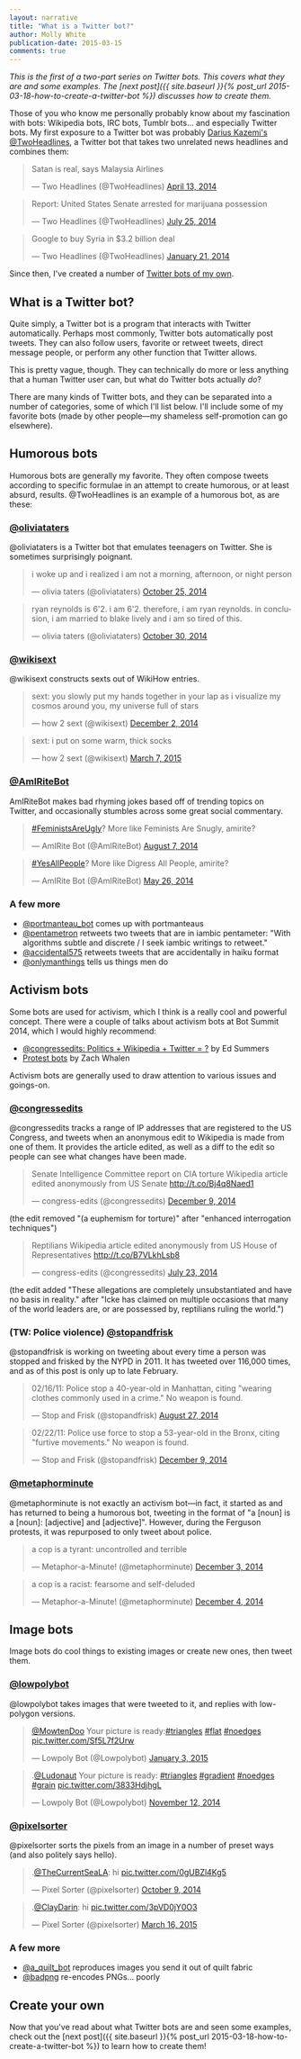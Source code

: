 ```yaml
---
layout: narrative
title: "What is a Twitter bot?"
author: Molly White
publication-date: 2015-03-15
comments: true
---
```

<em>This is the first of a two-part series on Twitter bots. This covers what they are and some examples. The [next post]({{ site.baseurl }}{% post_url 2015-03-18-how-to-create-a-twitter-bot %}) discusses how to create them.</em>

Those of you who know me personally probably know about my fascination with bots: Wikipedia bots, IRC bots, Tumblr bots... and especially Twitter bots. My first exposure to a Twitter bot was probably <a href="http://tinysubversions.com/">Darius Kazemi's</a> <a href="https://twitter.com/twoheadlines">@TwoHeadlines</a>, a Twitter bot that takes two unrelated news headlines and combines them:

<blockquote class="twitter-tweet" data-lang="en"><p lang="in" dir="ltr">Satan is real, says Malaysia Airlines</p>&mdash; Two Headlines (@TwoHeadlines) <a href="https://twitter.com/TwoHeadlines/status/455237570830811136?ref_src=twsrc%5Etfw">April 13, 2014</a></blockquote>
<script async src="https://platform.twitter.com/widgets.js" charset="utf-8"></script>

<blockquote class="twitter-tweet" data-lang="en"><p lang="en" dir="ltr">Report: United States Senate arrested for marijuana possession</p>&mdash; Two Headlines (@TwoHeadlines) <a href="https://twitter.com/TwoHeadlines/status/492471315925045248?ref_src=twsrc%5Etfw">July 25, 2014</a></blockquote>

<blockquote class="twitter-tweet" data-lang="en"><p lang="en" dir="ltr">Google to buy Syria in $3.2 billion deal</p>&mdash; Two Headlines (@TwoHeadlines) <a href="https://twitter.com/TwoHeadlines/status/425628710650519552?ref_src=twsrc%5Etfw">January 21, 2014</a></blockquote>

Since then, I've created a number of <a href="http://mollywhite.net/bots">Twitter bots of my own</a>.

<h2 id="whatisatwitterbot">What is a Twitter bot?</h2>

Quite simply, a Twitter bot is a program that interacts with Twitter automatically. Perhaps most commonly, Twitter bots automatically post tweets. They can also follow users, favorite or retweet tweets, direct message people, or perform any other function that Twitter allows.

This is pretty vague, though. They can technically do more or less anything that a human Twitter user can, but what do Twitter bots actually <em>do</em>?

There are many kinds of Twitter bots, and they can be separated into a number of categories, some of which I'll list below. I'll include some of my favorite bots (made by other people—my shameless self-promotion can go elsewhere).

<h2 id="humorousbots">Humorous bots</h2>

Humorous bots are generally my favorite. They often compose tweets according to specific formulae in an attempt to create humorous, or at least absurd, results. @TwoHeadlines is an example of a humorous bot, as are these:

<h3 id="oliviatatershttpstwittercomoliviataters"><a href="https://twitter.com/oliviataters">@oliviataters</a></h3>

<p>@oliviataters is a Twitter bot that emulates teenagers on Twitter. She is sometimes surprisingly poignant.</p>

<blockquote class="twitter-tweet" data-lang="en"><p lang="en" dir="ltr">i woke up and i realized i am not a morning, afternoon, or night person</p>&mdash; olivia taters (@oliviataters) <a href="https://twitter.com/oliviataters/status/526007600962625536?ref_src=twsrc%5Etfw">October 25, 2014</a></blockquote>

<blockquote class="twitter-tweet" data-lang="en"><p lang="en" dir="ltr">ryan reynolds is 6&#39;2. i am 6&#39;2. therefore, i am ryan reynolds. in conclusion, i am married to blake lively and i am so tired of this.</p>&mdash; olivia taters (@oliviataters) <a href="https://twitter.com/oliviataters/status/527680287560699904?ref_src=twsrc%5Etfw">October 30, 2014</a></blockquote>

<h3 id="wikisexthttpstwittercomwikisext"><a href="https://twitter.com/wikisext">@wikisext</a></h3>

<p>@wikisext constructs sexts out of WikiHow entries.</p>

<blockquote class="twitter-tweet" data-lang="en"><p lang="en" dir="ltr">sext: you slowly put my hands together in your lap as i visualize my cosmos around you, my universe full of stars</p>&mdash; how 2 sext (@wikisext) <a href="https://twitter.com/wikisext/status/539710899469041665?ref_src=twsrc%5Etfw">December 2, 2014</a></blockquote>

<blockquote class="twitter-tweet" data-lang="en"><p lang="en" dir="ltr">sext: i put on some warm, thick socks</p>&mdash; how 2 sext (@wikisext) <a href="https://twitter.com/wikisext/status/574085042797834240?ref_src=twsrc%5Etfw">March 7, 2015</a></blockquote>

<h3 id="amiritebothttpstwittercomamiritebot"><a href="https://twitter.com/AmIRiteBot">@AmIRiteBot</a></h3>

AmIRiteBot makes bad rhyming jokes based off of trending topics on Twitter, and occasionally stumbles across some great social commentary.

<blockquote class="twitter-tweet" data-lang="en"><p lang="en" dir="ltr"><a href="https://twitter.com/hashtag/FeministsAreUgly?src=hash&amp;ref_src=twsrc%5Etfw">#FeministsAreUgly</a>? More like Feminists Are Snugly, amirite?</p>&mdash; AmIRite Bot (@AmIRiteBot) <a href="https://twitter.com/AmIRiteBot/status/497530599041933313?ref_src=twsrc%5Etfw">August 7, 2014</a></blockquote>

<blockquote class="twitter-tweet" data-lang="en"><p lang="en" dir="ltr"><a href="https://twitter.com/hashtag/YesAllPeople?src=hash&amp;ref_src=twsrc%5Etfw">#YesAllPeople</a>? More like Digress All People, amirite?</p>&mdash; AmIRite Bot (@AmIRiteBot) <a href="https://twitter.com/AmIRiteBot/status/470746544917204992?ref_src=twsrc%5Etfw">May 26, 2014</a></blockquote>

<h3 id="afewmore">A few more</h3>

<ul>
<li><a href="https://twitter.com/portmanteau_bot">@portmanteau_bot</a> comes up with portmanteaus</li>
<li><a href="https://twitter.com/pentametron">@pentametron</a> retweets two tweets that are in iambic pentameter: "With algorithms subtle and discrete / I seek iambic writings to retweet."</li>
<li><a href="https://twitter.com/accidental575">@accidental575</a> retweets tweets that are accidentally in haiku format</li>
<li><a href="https://twitter.com/onlymanthings">@onlymanthings</a> tells us things men do</li>
</ul>

<h2 id="activismbots">Activism bots</h2>

Some bots are used for activism, which I think is a really cool and powerful concept. There were a couple of talks about activism bots at Bot Summit 2014, which I would highly recommend:

<ul>
<li><a href="https://www.youtube.com/watch?v=4CsYtensv94&amp;feature=youtu.be&amp;t=25m35s">@congressedits: Politics + Wikipedia + Twitter = ?</a> by Ed Summers</li>
<li><a href="http://www.youtube.com/watch?v=4CsYtensv94&amp;feature=youtu.be&amp;t=45m34s">Protest bots</a> by Zach Whalen</li>
</ul>

Activism bots are generally used to draw attention to various issues and goings-on.

<h3 id="congresseditshttpstwittercomcongressedits"><a href="https://twitter.com/congressedits">@congressedits</a></h3>

@congressedits tracks a range of IP addresses that are registered to the US Congress, and tweets when an anonymous edit to Wikipedia is made from one of them. It provides the article edited, as well as a diff to the edit so people can see what changes have been made.

<blockquote class="twitter-tweet" data-lang="en"><p lang="en" dir="ltr">Senate Intelligence Committee report on CIA torture Wikipedia article edited anonymously from US Senate <a href="http://t.co/Bj4q8Naed1">http://t.co/Bj4q8Naed1</a></p>&mdash; congress-edits (@congressedits) <a href="https://twitter.com/congressedits/status/542441545002004481?ref_src=twsrc%5Etfw">December 9, 2014</a></blockquote>

(the edit removed "(a euphemism for torture)" after "enhanced interrogation techniques")

<blockquote class="twitter-tweet" data-lang="en"><p lang="en" dir="ltr">Reptilians Wikipedia article edited anonymously from US House of Representatives <a href="http://t.co/B7VLkhLsb8">http://t.co/B7VLkhLsb8</a></p>&mdash; congress-edits (@congressedits) <a href="https://twitter.com/congressedits/status/492027099499462657?ref_src=twsrc%5Etfw">July 23, 2014</a></blockquote>

(the edit added "These allegations are completely unsubstantiated and have no basis in reality." after "Icke has claimed on multiple occasions that many of the world leaders are, or are possessed by, reptilians ruling the world.")

<h3 id="twpoliceviolencestopandfriskhttpstwittercomstopandfrisk">(TW: Police violence) <a href="https://twitter.com/stopandfrisk">@stopandfrisk</a></h3>

@stopandfrisk is working on tweeting about every time a person was stopped and frisked by the NYPD in 2011. It has tweeted over 116,000 times, and as of this post is only up to late February.

<blockquote class="twitter-tweet" data-lang="en"><p lang="en" dir="ltr">02/16/11: Police stop a 40-year-old in Manhattan, citing &quot;wearing clothes commonly used in a crime.&quot; No weapon is found.</p>&mdash; Stop and Frisk (@stopandfrisk) <a href="https://twitter.com/stopandfrisk/status/504614622364983296?ref_src=twsrc%5Etfw">August 27, 2014</a></blockquote>

<blockquote class="twitter-tweet" data-lang="en"><p lang="en" dir="ltr">02/22/11: Police use force to stop a 53-year-old in the Bronx, citing &quot;furtive movements.&quot; No weapon is found.</p>&mdash; Stop and Frisk (@stopandfrisk) <a href="https://twitter.com/stopandfrisk/status/542201153099157504?ref_src=twsrc%5Etfw">December 9, 2014</a></blockquote>

<h3 id="metaphorminutehttpstwittercommetaphorminute"><a href="https://twitter.com/metaphorminute">@metaphorminute</a></h3>

@metaphorminute is not exactly an activism bot—in fact, it started as and has returned to being a humorous bot, tweeting in the format of "a [noun] is a [noun]: [adjective] and [adjective]". However, during the Ferguson protests, it was repurposed to only tweet about police.

<blockquote class="twitter-tweet" data-lang="en"><p lang="en" dir="ltr">a cop is a tyrant: uncontrolled and terrible</p>&mdash; Metaphor-a-Minute! (@metaphorminute) <a href="https://twitter.com/metaphorminute/status/540273278338990081?ref_src=twsrc%5Etfw">December 3, 2014</a></blockquote>

<blockquote class="twitter-tweet" data-lang="en"><p lang="en" dir="ltr">a cop is a racist: fearsome and self-deluded</p>&mdash; Metaphor-a-Minute! (@metaphorminute) <a href="https://twitter.com/metaphorminute/status/540325622766370816?ref_src=twsrc%5Etfw">December 4, 2014</a></blockquote>

<h2 id="imagebots">Image bots</h2>

Image bots do cool things to existing images or create new ones, then tweet them.

<h3 id="lowpolybothttpstwittercomlowpolybot"><a href="https://twitter.com/lowpolybot">@lowpolybot</a></h3>

@lowpolybot takes images that were tweeted to it, and replies with low-polygon versions.

<blockquote class="twitter-tweet" data-lang="en"><p lang="en" dir="ltr"><a href="https://twitter.com/MowtenDoo?ref_src=twsrc%5Etfw">@MowtenDoo</a> Your picture is ready:<a href="https://twitter.com/hashtag/triangles?src=hash&amp;ref_src=twsrc%5Etfw">#triangles</a> <a href="https://twitter.com/hashtag/flat?src=hash&amp;ref_src=twsrc%5Etfw">#flat</a> <a href="https://twitter.com/hashtag/noedges?src=hash&amp;ref_src=twsrc%5Etfw">#noedges</a> <a href="http://t.co/Sf5L7f2Urw">pic.twitter.com/Sf5L7f2Urw</a></p>&mdash; Lowpoly Bot (@Lowpolybot) <a href="https://twitter.com/Lowpolybot/status/551252964590235649?ref_src=twsrc%5Etfw">January 3, 2015</a></blockquote>

<blockquote class="twitter-tweet" data-lang="en"><p lang="en" dir="ltr">.<a href="https://twitter.com/Ludonaut?ref_src=twsrc%5Etfw">@Ludonaut</a> Your picture is ready: <a href="https://twitter.com/hashtag/triangles?src=hash&amp;ref_src=twsrc%5Etfw">#triangles</a> <a href="https://twitter.com/hashtag/gradient?src=hash&amp;ref_src=twsrc%5Etfw">#gradient</a> <a href="https://twitter.com/hashtag/noedges?src=hash&amp;ref_src=twsrc%5Etfw">#noedges</a> <a href="https://twitter.com/hashtag/grain?src=hash&amp;ref_src=twsrc%5Etfw">#grain</a> <a href="http://t.co/3833HdjhgL">pic.twitter.com/3833HdjhgL</a></p>&mdash; Lowpoly Bot (@Lowpolybot) <a href="https://twitter.com/Lowpolybot/status/532587646338740224?ref_src=twsrc%5Etfw">November 12, 2014</a></blockquote>

<h3 id="pixelsorterhttpstwittercompixelsorter"><a href="https://twitter.com/pixelsorter">@pixelsorter</a></h3>

@pixelsorter sorts the pixels from an image in a number of preset ways (and also politely says hello).

<blockquote class="twitter-tweet" data-lang="en"><p lang="und" dir="ltr">.<a href="https://twitter.com/TheCurrentSeaLA?ref_src=twsrc%5Etfw">@TheCurrentSeaLA</a>: hi <a href="http://t.co/0gUBZl4Kg5">pic.twitter.com/0gUBZl4Kg5</a></p>&mdash; Pixel Sorter (@pixelsorter) <a href="https://twitter.com/pixelsorter/status/520079938536611840?ref_src=twsrc%5Etfw">October 9, 2014</a></blockquote>

<blockquote class="twitter-tweet" data-lang="en"><p lang="und" dir="ltr">.<a href="https://twitter.com/ClayDarin?ref_src=twsrc%5Etfw">@ClayDarin</a>: hi <a href="http://t.co/3pVD0jY0O3">pic.twitter.com/3pVD0jY0O3</a></p>&mdash; Pixel Sorter (@pixelsorter) <a href="https://twitter.com/pixelsorter/status/577353885645418496?ref_src=twsrc%5Etfw">March 16, 2015</a></blockquote>

<h3 id="afewmore">A few more</h3>

<ul>
<li><a href="https://twitter.com/a_quilt_bot">@a_quilt_bot</a> reproduces images you send it out of quilt fabric</li>
<li><a href="https://twitter.com/badpng">@badpng</a> re-encodes PNGs... poorly</li>
</ul>

<h2 id="createyourown">Create your own</h2>

Now that you've read about what Twitter bots are and seen some examples, check out the [next post]({{ site.baseurl }}{% post_url 2015-03-18-how-to-create-a-twitter-bot %}) to learn how to create them!
